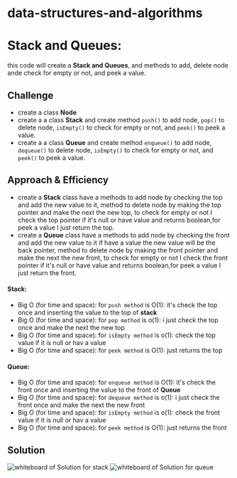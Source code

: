 # data-structures-and-algorithms

# Stack and Queues:
this code will create a **Stack and Queues**, and methods to add, delete node ande check for empty or not, and peek a value.
## Challenge
- create a class **Node** 
- create a a class **Stack** and create method ``push()`` to add node, ``pop()`` to delete node, ``isEmpty()`` to check for empty or not, and ``peek()``  to peek a value.
- create a a class **Queue**  and create method ``enqueue()`` to add node, ``dequeue()`` to delete node, ``isEmpty()`` to check for empty or not, and ``peek()``  to peek a value.
## Approach & Efficiency
- create a **Stack**  class have a methods  to add node by checking the top and add the new value to it, method to delete node by making the top pointer and make the next the new top, to check for empty or not I check the top pointer if it's null or have value and returns boolean,for peek a value I just return the top.
- create a **Queue**  class have a methods  to add node by checking the front and add the new value to it if have a value the new value will be the back pointer, method to delete node by making the front pointer and make the next the new front, to check for empty or not I check the front pointer if it's null or have value and returns boolean,for peek a value I just return the front.

#### Stack:
- Big O (for time and space): for ``push method`` is O(1): it's check the top once and inserting the value to the top of **stack**
- Big O  (for time and space): for ``pop method`` is o(1): i just check the top once and make the next the new top
- Big O  (for time and space): for ``isEmpty method`` is o(1): check the top value if it is null or hav a value
- Big O  (for time and space): for ``peek method`` is O(1): just returns the top


#### Queue:
- Big O (for time and space): for ``enqueue method`` is O(1): it's check the front once and inserting the value to the front of **Queue**
- Big O  (for time and space): for ``dequeue method`` is o(1): i just check the front once and make the next the new front
- Big O  (for time and space): for ``isEmpty method`` is o(1): check the front value if it is null or hav a value
- Big O  (for time and space): for ``peek method`` is O(1): just returns the front

## Solution
![whiteboard of Solution for stack](https://i.ibb.co/DRqZdzH/Screenshot-62.png)
![whiteboard of Solution for queue](https://i.ibb.co/hmmqGc8/Screenshot-64.png)


